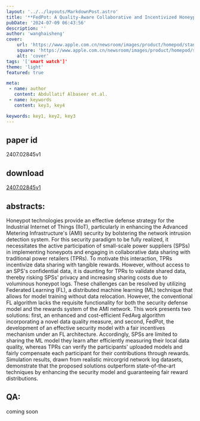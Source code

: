```yaml
---
layout: '../../layouts/MarkdownPost.astro'
title: '**FedPot: A Quality-Aware Collaborative and Incentivized Honeypot-Based Detector for Smart Grid Networks**'
pubDate: '2024-07-09 06:43:56'
description: ''
author: 'wanghaisheng'
cover:
    url: 'https://www.apple.com.cn/newsroom/images/product/homepod/standard/Apple-HomePod-hero-230118_big.jpg.large_2x.jpg'
    square: 'https://www.apple.com.cn/newsroom/images/product/homepod/standard/Apple-HomePod-hero-230118_big.jpg.large_2x.jpg'
    alt: 'cover'
tags: '['smart watch']' 
theme: 'light'
featured: true

meta:
 - name: author
   content: Abdullatif Albaseer et.al.
 - name: keywords
   content: key3, key4

keywords: key1, key2, key3
---
```


## paper id
2407.02845v1
## download
[2407.02845v1](http://arxiv.org/abs/2407.02845v1)
## abstracts:
Honeypot technologies provide an effective defense strategy for the Industrial Internet of Things (IIoT), particularly in enhancing the Advanced Metering Infrastructure's (AMI) security by bolstering the network intrusion detection system. For this security paradigm to be fully realized, it necessitates the active participation of small-scale power suppliers (SPSs) in implementing honeypots and engaging in collaborative data sharing with traditional power retailers (TPRs). To motivate this interaction, TPRs incentivize data sharing with tangible rewards. However, without access to an SPS's confidential data, it is daunting for TPRs to validate shared data, thereby risking SPSs' privacy and increasing sharing costs due to voluminous honeypot logs. These challenges can be resolved by utilizing Federated Learning (FL), a distributed machine learning (ML) technique that allows for model training without data relocation. However, the conventional FL algorithm lacks the requisite functionality for both the security defense model and the rewards system of the AMI network. This work presents two solutions: first, an enhanced and cost-efficient FedAvg algorithm incorporating a novel data quality measure, and second, FedPot, the development of an effective security model with a fair incentives mechanism under an FL architecture. Accordingly, SPSs are limited to sharing the ML model they learn after efficiently measuring their local data quality, whereas TPRs can verify the participants' uploaded models and fairly compensate each participant for their contributions through rewards. Simulation results, drawn from realistic mircorgrid network log datasets, demonstrate that the proposed solutions outperform state-of-the-art techniques by enhancing the security model and guaranteeing fair reward distributions.
## QA:
coming soon
